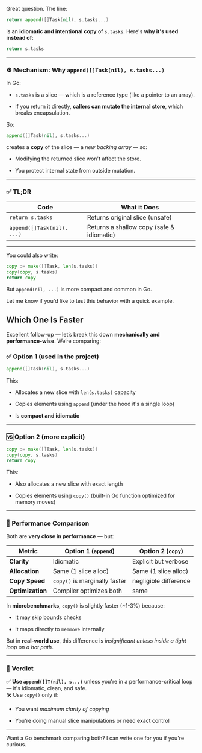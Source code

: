 Great question. The line:

```go
return append([]Task(nil), s.tasks...)
```

is an **idiomatic and intentional copy** of `s.tasks`. Here's **why it's used instead of**:

```go
return s.tasks
```

---

### ⚙️ **Mechanism: Why `append([]Task(nil), s.tasks...)`**

In Go:

- `s.tasks` is a slice — which is a reference type (like a pointer to an array).
    
- If you return it directly, **callers can mutate the internal store**, which breaks encapsulation.
    

So:

```go
append([]Task(nil), s.tasks...)
```

creates a **copy** of the slice — a _new backing array_ — so:

- Modifying the returned slice won't affect the store.
    
- You protect internal state from outside mutation.
    

---

### ✅ TL;DR

|Code|What it Does|
|---|---|
|`return s.tasks`|Returns original slice (unsafe)|
|`append([]Task(nil), ...)`|Returns a shallow copy (safe & idiomatic)|

---

You could also write:

```go
copy := make([]Task, len(s.tasks))
copy(copy, s.tasks)
return copy
```

But `append(nil, ...)` is more compact and common in Go.

Let me know if you'd like to test this behavior with a quick example.
## Which One Is Faster
Excellent follow-up — let’s break this down **mechanically and performance-wise**.
We’re comparing:
### ✅ Option 1 (used in the project)

```go
append([]Task(nil), s.tasks...)
```

This:

- Allocates a new slice with `len(s.tasks)` capacity
    
- Copies elements using `append` (under the hood it's a single loop)
    
- Is **compact and idiomatic**
    

---

### 🆚 Option 2 (more explicit)

```go
copy := make([]Task, len(s.tasks))
copy(copy, s.tasks)
return copy
```

This:

- Also allocates a new slice with exact length
    
- Copies elements using `copy()` (built-in Go function optimized for memory moves)
    

---

### 🚀 Performance Comparison

Both are **very close in performance** — but:

|Metric|Option 1 (`append`)|Option 2 (`copy`)|
|---|---|---|
|**Clarity**|Idiomatic|Explicit but verbose|
|**Allocation**|Same (1 slice alloc)|Same (1 slice alloc)|
|**Copy Speed**|`copy()` is marginally faster|negligible difference|
|**Optimization**|Compiler optimizes both|same|

In **microbenchmarks**, `copy()` is slightly faster (~1-3%) because:

- It may skip bounds checks
    
- It maps directly to `memmove` internally
    

But in **real-world use**, this difference is _insignificant unless inside a tight loop on a hot path_.

---

### 🏁 Verdict

✅ **Use `append([]T(nil), s...)`** unless you're in a performance-critical loop — it's idiomatic, clean, and safe.  
🛠️ Use `copy()` only if:

- You want _maximum clarity of copying_
    
- You're doing manual slice manipulations or need exact control
    

---

Want a Go benchmark comparing both? I can write one for you if you're curious.